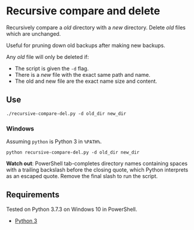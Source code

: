# Recursive compare and delete

Recursively compare a *old* directory with a *new* directory. Delete *old*
files which are unchanged.

Useful for pruning down old backups after making new backups.

Any *old* file will only be deleted if:

  - The script is given the `-d` flag.
  - There is a *new* file with the exact same path and name.
  - The old and new file are the exact name size and content.

## Use

```
./recursive-compare-del.py -d old_dir new_dir
```

### Windows

Assuming `python` is Python 3 in `%PATH%`.

```
python recursive-compare-del.py -d old_dir new_dir
```

**Watch out**: PowerShell tab-completes directory names containing spaces with
a trailing backslash before the closing quote, which Python interprets as an
escaped quote. Remove the final slash to run the script.

## Requirements

Tested on Python 3.7.3 on Windows 10 in PowerShell.

  - [Python 3](https://www.python.org/)

